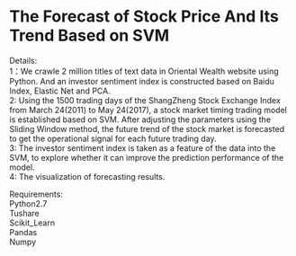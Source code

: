 # The Forecast of Stock Price And Its Trend Based on SVM

Details:  
1：We crawle 2 million titles of text data in Oriental Wealth website using Python. And an investor sentiment index is constructed based on Baidu Index, Elastic Net and PCA.  
2: Using the 1500 trading days of the ShangZheng Stock Exchange Index from March 24(2011) to May 24(2017), a stock market timing trading model is established based on SVM. After adjusting the parameters using the Sliding Window method, the future trend of the stock market is forecasted to get the operational signal for each future trading day.  
3: The investor sentiment index is taken as a feature of the data into the SVM, to explore whether it can improve the prediction performance of the model.  
4: The visualization of forecasting results.    

Requirements:  
 Python2.7  
 Tushare  
 Scikit_Learn  
 Pandas  
 Numpy
